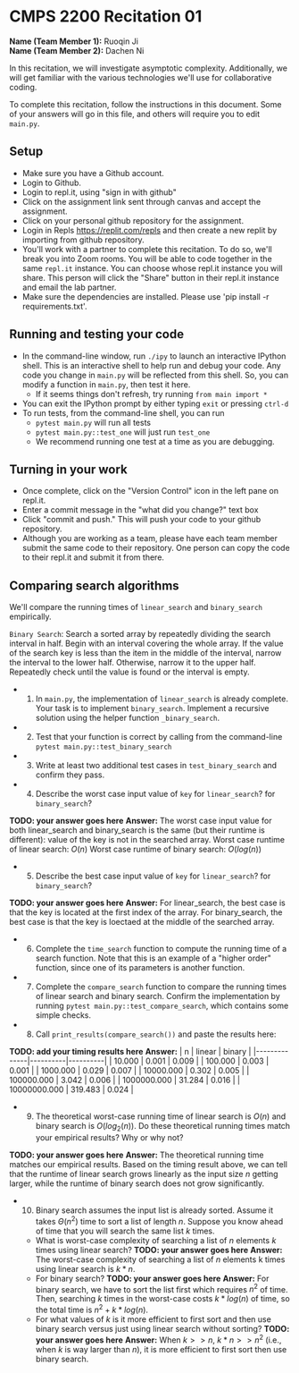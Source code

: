 # CMPS 2200  Recitation 01

**Name (Team Member 1):** Ruoqin Ji  
**Name (Team Member 2):** Dachen Ni

In this recitation, we will investigate asymptotic complexity. Additionally, we will get familiar with the various technologies we'll use for collaborative coding.

To complete this recitation, follow the instructions in this document. Some of your answers will go in this file, and others will require you to edit `main.py`.


## Setup
- Make sure you have a Github account.
- Login to Github.
- Login to repl.it, using "sign in with github"
- Click on the assignment link sent through canvas and accept the assignment. 
- Click on your personal github repository for the assignment.
- Login in Repls https://replit.com/repls and then create a new replit by importing from github repository.
- You'll work with a partner to complete this recitation. To do so, we'll break you into Zoom rooms. You will be able to code together in the same `repl.it` instance. You can choose whose repl.it instance you will share. This person will click the "Share" button in their repl.it instance and email the lab partner.
- Make sure the dependencies are installed. Please use 'pip install -r requirements.txt'.

## Running and testing your code
- In the command-line window, run `./ipy` to launch an interactive IPython shell. This is an interactive shell to help run and debug your code. Any code you change in `main.py` will be reflected from this shell. So, you can modify a function in `main.py`, then test it here.
  + If it seems things don't refresh, try running `from main import *`
- You can exit the IPython prompt by either typing `exit` or pressing `ctrl-d`
- To run tests, from the command-line shell, you can run
  + `pytest main.py` will run all tests
  + `pytest main.py::test_one` will just run `test_one`
  + We recommend running one test at a time as you are debugging.

## Turning in your work

- Once complete, click on the "Version Control" icon in the left pane on repl.it.
- Enter a commit message in the "what did you change?" text box
- Click "commit and push." This will push your code to your github repository.
- Although you are working as a team, please have each team member submit the same code to their repository. One person can copy the code to their repl.it and submit it from there.

## Comparing search algorithms

We'll compare the running times of `linear_search` and `binary_search` empirically.

`Binary Search`: Search a sorted array by repeatedly dividing the search interval in half. Begin with an interval covering the whole array. If the value of the search key is less than the item in the middle of the interval, narrow the interval to the lower half. Otherwise, narrow it to the upper half. Repeatedly check until the value is found or the interval is empty.

- 1. In `main.py`, the implementation of `linear_search` is already complete. Your task is to implement `binary_search`. Implement a recursive solution using the helper function `_binary_search`. 

- 2. Test that your function is correct by calling from the command-line `pytest main.py::test_binary_search`

- 3. Write at least two additional test cases in `test_binary_search` and confirm they pass.

- 4. Describe the worst case input value of `key` for `linear_search`? for `binary_search`? 

**TODO: your answer goes here**
**Answer:**  The worst case input value for both linear_search and binary_search is the same (but their runtime is different): value of the key is not in the searched array. 
Worst case runtime of linear search: $O(n)$
Worst case runtime of binary search: $O(log(n))$

- 5. Describe the best case input value of `key` for `linear_search`? for `binary_search`? 

**TODO: your answer goes here**
**Answer:** For linear_search, the best case is that the key is located at the first index of the array. For binary_search, the best case is that the key is loectaed at the middle of the searched array.

- 6. Complete the `time_search` function to compute the running time of a search function. Note that this is an example of a "higher order" function, since one of its parameters is another function.

- 7. Complete the `compare_search` function to compare the running times of linear search and binary search. Confirm the implementation by running `pytest main.py::test_compare_search`, which contains some simple checks.

- 8. Call `print_results(compare_search())` and paste the results here:

**TODO: add your timing results here**
**Answer:** 
|            n |   linear |   binary |
|--------------|----------|----------|
|       10.000 |    0.001 |    0.009 |
|      100.000 |    0.003 |    0.001 |
|     1000.000 |    0.029 |    0.007 |
|    10000.000 |    0.302 |    0.005 |
|   100000.000 |    3.042 |    0.006 |
|  1000000.000 |   31.284 |    0.016 |
| 10000000.000 |  319.483 |    0.024 |

- 9. The theoretical worst-case running time of linear search is $O(n)$ and binary search is $O(log_2(n))$. Do these theoretical running times match your empirical results? Why or why not?

**TODO: your answer goes here**
**Answer:** The theoretical running time matches our empirical results. Based on the timing result above, we can tell that the runtime of linear search grows linearly as the input size $n$ getting larger, while the runtime of binary search does not grow significantly.

- 10. Binary search assumes the input list is already sorted. Assume it takes $\Theta(n^2)$ time to sort a list of length $n$. Suppose you know ahead of time that you will search the same list $k$ times. 
  + What is worst-case complexity of searching a list of $n$ elements $k$ times using linear search? **TODO: your answer goes here**
  **Answer:** The worst-case complexity of searching a list of $n$ elements k times using linear search is $k*n$.
  + For binary search? **TODO: your answer goes here**
  **Answer:** For binary search, we have to sort the list first which requires $n^2$ of time. Then, searching $k$ times in the worst-case costs $k* log(n)$ of time, so the total time is $n^2 + k*log(n)$.
  + For what values of $k$ is it more efficient to first sort and then use binary search versus just using linear search without sorting? **TODO: your answer goes here**
  **Answer:** When $k >> n$, $k*n >> n^2$ (i.e., when $k$ is way larger than $n$), it is more efficient to first sort then use binary search.